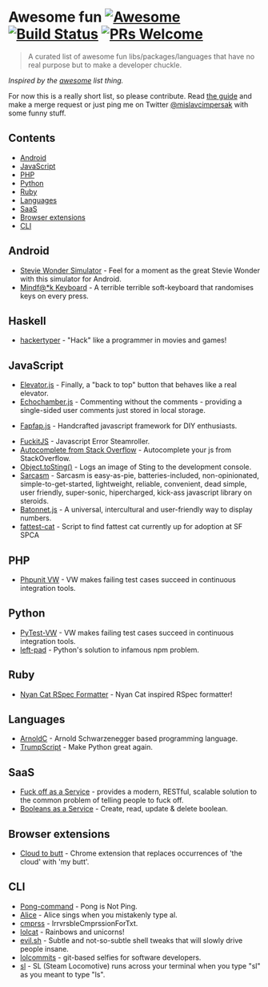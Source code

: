 # Awesome fun [![Awesome](https://cdn.rawgit.com/sindresorhus/awesome/d7305f38d29fed78fa85652e3a63e154dd8e8829/media/badge.svg)](https://github.com/sindresorhus/awesome) [![Build Status](https://travis-ci.org/mislavcimpersak/awesome-fun.svg?branch=master)](https://travis-ci.org/mislavcimpersak/awesome-fun) [![PRs Welcome](https://img.shields.io/badge/PRs-welcome-brightgreen.svg?style=flat-square)](http://makeapullrequest.com)

> A curated list of awesome fun libs/packages/languages that have no real purpose but to make a developer chuckle.

*Inspired by the [awesome](https://github.com/sindresorhus/awesome) list thing.*

For now this is a really short list, so please contribute. Read [the guide](CONTRIBUTING.md) and make a merge request or just ping me on Twitter [@mislavcimpersak](https://twitter.com/mislavcimpersak) with some funny stuff.


## Contents

- [Android](#android)
- [JavaScript](#javascript)
- [PHP](#php)
- [Python](#python)
- [Ruby](#ruby)
- [Languages](#languages)
- [SaaS](#saas)
- [Browser extensions](#browser-extensions)
- [CLI](#cli)


## Android

- [Stevie Wonder Simulator](https://play.google.com/store/apps/details?id=erseco.soft.stevie.wonder.simulator) - Feel for a moment as the great Stevie Wonder with this simulator for Android.
- [Mindf@*k Keyboard](https://github.com/terriblehackskeyboard/keyboard) - A terrible terrible soft-keyboard that randomises keys on every press.


## Haskell
- [hackertyper](https://github.com/fgaz/hackertyper) - "Hack" like a programmer in movies and games!


## JavaScript

- [Elevator.js](https://github.com/tholman/elevator.js) - Finally, a "back to top" button that behaves like a real elevator. 
- [Echochamber.js](https://github.com/tessalt/echo-chamber-js) - Commenting without the comments - providing a single-sided user comments just stored in local storage.
* [Fapfap.js](http://fapfapjs.io) - Handcrafted javascript framework for DIY enthusiasts.
- [FuckitJS](https://github.com/mattdiamond/fuckitjs) - Javascript Error Steamroller.
- [Autocomplete from Stack Overflow](https://emilschutte.com/stackoverflow-autocomplete/) - Autocomplete your js from StackOverflow.
- [Object.toSting()](https://github.com/teropa/to-sting) - Logs an image of Sting to the development console.
- [Sarcasm](https://github.com/komlev/sarcasm) - Sarcasm is easy-as-pie, batteries-included, non-opinionated, simple-to-get-started, lightweight, reliable, convenient, dead simple, user friendly, super-sonic, hipercharged, kick-ass javascript library on steroids.
- [Batonnet.js](https://github.com/BinaryBrain/Batonnet.js) - A universal, intercultural and user-friendly way to display numbers.
- [fattest-cat](https://github.com/lexiross/fattest-cat) - Script to find fattest cat currently up for adoption at SF SPCA


## PHP

- [Phpunit VW](https://github.com/hmlb/phpunit-vw) - VW makes failing test cases succeed in continuous integration tools.


## Python

- [PyTest-VW](https://github.com/The-Compiler/pytest-vw) - VW makes failing test cases succeed in continuous integration tools.
- [left-pad](https://pypi.python.org/pypi/left-pad/) - Python's solution to infamous npm problem.


## Ruby

- [Nyan Cat RSpec Formatter](https://github.com/mattsears/nyan-cat-formatter) - Nyan Cat inspired RSpec formatter!


## Languages

- [ArnoldC](https://github.com/lhartikk/ArnoldC) - Arnold Schwarzenegger based programming language.
- [TrumpScript](https://github.com/samshadwell/TrumpScript) - Make Python great again.


## SaaS

- [Fuck off as a Service](https://github.com/tomdionysus/foaas) - provides a modern, RESTful, scalable solution to the common problem of telling people to fuck off.
- [Booleans as a Service](https://booleans.io/) - Create, read, update & delete boolean.


## Browser extensions

- [Cloud to butt](https://github.com/panicsteve/cloud-to-butt) - Chrome extension that replaces occurrences of 'the cloud' with 'my butt'.


## CLI
- [Pong-command](https://github.com/kurehajime/pong-command) - Pong is Not Ping.
- [Alice](https://github.com/susisu/alice) - Alice sings when you mistakenly type al.
- [cmprss](https://github.com/kurehajime/cmprss) - IrrvrsbleCmprssionForTxt.
- [lolcat](https://github.com/busyloop/lolcat) - Rainbows and unicorns!
- [evil.sh](https://github.com/mathiasbynens/evil.sh) - Subtle and not-so-subtle shell tweaks that will slowly drive people insane.
- [lolcommits](https://github.com/mroth/lolcommits) - git-based selfies for software developers.
- [sl](https://github.com/mtoyoda/sl) - SL (Steam Locomotive) runs across your terminal when you type "sl" as you meant to type "ls".
